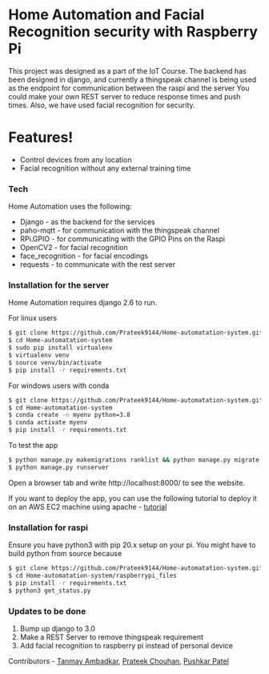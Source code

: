 # Home Automation and Facial Recognition security with Raspberry Pi 

This project was designed as a part of the IoT Course. The backend has been designed in django, and currently a thingspeak channel is being used as the endpoint for communication between the raspi and the server
You could make your own REST server to reduce response times and push times. Also, we have used facial recognition for security. 

# Features!

  - Control devices from any location
  - Facial recognition without any external training time
  

### Tech
Home Automation uses the following:

* Django - as the backend for the services
* paho-mqtt - for communication with the thingspeak channel
* RPi.GPIO - for communicating with the GPIO Pins on the Raspi
* OpenCV2 - for facial recognition
* face_recognition - for facial encodings
* requests - to communicate with the rest server


### Installation for the server
Home Automation requires django 2.6 to run.

For linux users
```sh
$ git clone https://github.com/Prateek9144/Home-automatation-system.git
$ cd Home-automatation-system
$ sudo pip install virtualenv
$ virtualenv venv
$ source venv/bin/activate
$ pip install -r requirements.txt
```

For windows users with conda
```sh
$ git clone https://github.com/Prateek9144/Home-automatation-system.git
$ cd Home-automatation-system
$ conda create -n myenv python=3.8
$ conda activate myenv
$ pip install -r requirements.txt
```

To test the app

```sh
$ python manage.py makemigrations ranklist && python manage.py migrate
$ python manage.py runserver
```
Open a browser tab and write http://localhost:8000/ to see the website.

If you want to deploy the app, you can use the following tutorial to deploy it on an AWS EC2 machine using apache - [tutorial](https://medium.com/saarthi-ai/ec2apachedjango-838e3f6014ab) 

### Installation for raspi
Ensure you have python3 with pip 20.x setup on your pi. You might have to build python from source because 

```sh
$ git clone https://github.com/Prateek9144/Home-automatation-system.git
$ cd Home-automatation-system/raspberrypi_files
$ pip install -r requirements.txt
$ python3 get_status.py
```

### Updates to be done
1) Bump up django to 3.0
2) Make a REST Server to remove thingspeak requirement
3) Add facial recognition to raspberry pi instead of personal device


Contributors - [Tanmay Ambadkar](https://github.com/TanmayAmbadkar), [Prateek Chouhan](https://github.com/Prateek9144), [Pushkar Patel](https://github.com/thepushkarp)

